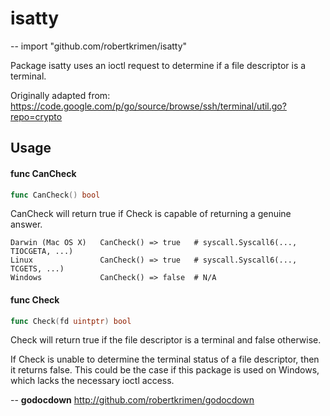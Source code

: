 # isatty
--
    import "github.com/robertkrimen/isatty"

Package isatty uses an ioctl request to determine if a file descriptor is a terminal.

Originally adapted from: https://code.google.com/p/go/source/browse/ssh/terminal/util.go?repo=crypto

## Usage

#### func  CanCheck

```go
func CanCheck() bool
```
CanCheck will return true if Check is capable of returning a genuine answer.

    Darwin (Mac OS X)   CanCheck() => true   # syscall.Syscall6(..., TIOCGETA, ...)
    Linux               CanCheck() => true   # syscall.Syscall6(..., TCGETS, ...)
    Windows             CanCheck() => false  # N/A

#### func  Check

```go
func Check(fd uintptr) bool
```
Check will return true if the file descriptor is a terminal and false otherwise.

If Check is unable to determine the terminal status of a file descriptor, then
it returns false. This could be the case if this package is used on Windows,
which lacks the necessary ioctl access.

--
**godocdown** http://github.com/robertkrimen/godocdown
